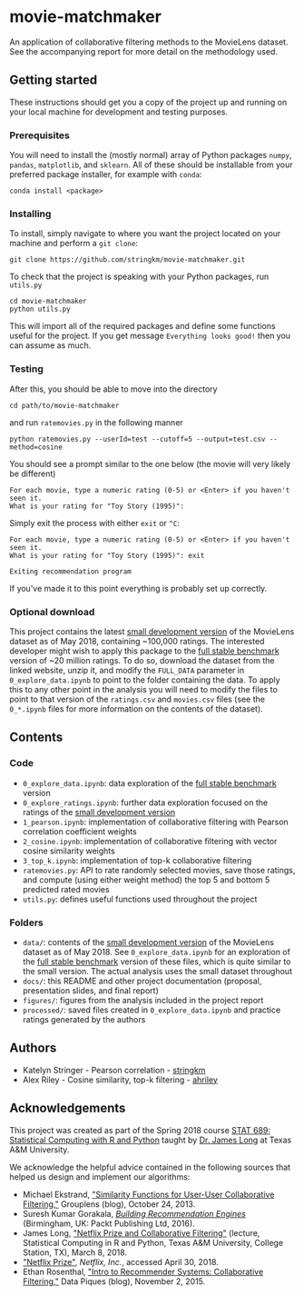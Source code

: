 # movie-matchmaker

An application of collaborative filtering methods to the MovieLens dataset. See the accompanying report for more detail on the methodology used.

## Getting started

These instructions should get you a copy of the project up and running on your local machine for development and testing purposes.

### Prerequisites
You will need to install the (mostly normal) array of Python packages `numpy`, `pandas`, `matplotlib`, and `sklearn`.  All of these should be installable from your preferred package installer, for example with `conda`:
```
conda install <package>
```

### Installing
To install, simply navigate to where you want the project located on your machine and perform a `git clone`:
```
git clone https://github.com/stringkm/movie-matchmaker.git
```
To check that the project is speaking with your Python packages, run `utils.py`
```
cd movie-matchmaker
python utils.py
```
This will import all of the required packages and define some functions useful for the project. If you get message `Everything looks good!` then you can assume as much.

### Testing
After this, you should be able to move into the directory
```
cd path/to/movie-matchmaker
```
and run `ratemovies.py` in the following manner
```
python ratemovies.py --userId=test --cutoff=5 --output=test.csv --method=cosine
```
You should see a prompt similar to the one below (the movie will very likely be different)
```
For each movie, type a numeric rating (0-5) or <Enter> if you haven't seen it.
What is your rating for "Toy Story (1995)":
```
Simply exit the process with either `exit` or `^C`:
```
For each movie, type a numeric rating (0-5) or <Enter> if you haven't seen it.
What is your rating for "Toy Story (1995)": exit

Exiting recommendation program
```
If you've made it to this point everything is probably set up correctly.

### Optional download
This project contains the latest [small development version](https://grouplens.org/datasets/movielens/latest/) of the MovieLens dataset as of May 2018, containing ~100,000 ratings. The interested developer might wish to apply this package to the [full stable benchmark](https://grouplens.org/datasets/movielens/20m/) version of ~20 million ratings. To do so, download the dataset from the linked website, unzip it, and modify the `FULL_DATA` parameter in `0_explore_data.ipynb` to point to the folder containing the data. To apply this to any other point in the analysis you will need to modify the files to point to that version of the `ratings.csv` and `movies.csv` files (see the `0_*.ipynb` files for more information on the contents of the dataset).

## Contents

### Code
* `0_explore_data.ipynb`: data exploration of the [full stable benchmark](https://grouplens.org/datasets/movielens/20m/) version
* `0_explore_ratings.ipynb`: further data exploration focused on the ratings of the [small development version](https://grouplens.org/datasets/movielens/latest/)
* `1_pearson.ipynb`: implementation of collaborative filtering with Pearson correlation coefficient weights
* `2_cosine.ipynb`: implementation of collaborative filtering with vector cosine similarity weights
* `3_top_k.ipynb`: implementation of top-k collaborative filtering
* `ratemovies.py`: API to rate randomly selected movies, save those ratings, and compute (using either weight method) the top 5 and bottom 5 predicted rated movies
* `utils.py`: defines useful functions used throughout the project

### Folders
* `data/`: contents of the [small development version](https://grouplens.org/datasets/movielens/latest/) of the MovieLens dataset as of May 2018. See `0_explore_data.ipynb` for an exploration of the [full stable benchmark](https://grouplens.org/datasets/movielens/20m/) version of these files, which is quite similar to the small version. The actual analysis uses the small dataset throughout
* `docs/`: this README and other project documentation (proposal, presentation slides, and final report)
* `figures/`: figures from the analysis included in the project report
* `processed/`: saved files created in `0_explore_data.ipynb` and practice ratings generated by the authors

## Authors
* Katelyn Stringer - Pearson correlation - [stringkm](https://github.com/stringkm)
* Alex Riley - Cosine similarity, top-k filtering - [ahriley](https://github.com/ahriley)

## Acknowledgements
This project was created as part of the Spring 2018 course [STAT 689: Statistical Computing with R and Python](https://longjp.github.io/statcomp/) taught by [Dr. James Long](https://github.com/longjp) at Texas A&M University.

We acknowledge the helpful advice contained in the following sources that helped us design and implement our algorithms:
* Michael Ekstrand, ["Similarity Functions for User-User Collaborative Filtering,"](https://grouplens.org/blog/similarity-functions-for-user-user-collaborative-filtering/) Grouplens (blog), October 24, 2013.
* Suresh Kumar Gorakala, [_Building Recommendation Engines_](https://www.packtpub.com/big-data-and-business-intelligence/building-recommendation-engines) (Birmingham, UK: Packt Publishing Ltd, 2016).
* James Long, ["Netflix Prize and Collaborative Filtering"](https://longjp.github.io/statcomp/lectures/collab_filter.pdf) (lecture, Statistical Computing in R and Python, Texas A&M University, College Station, TX), March 8, 2018.
* ["Netflix Prize"](https://www.netflixprize.com/), _Netflix, Inc._, accessed April 30, 2018.
* Ethan Rosenthal, ["Intro to Recommender Systems: Collaborative Filtering,"](http://blog.ethanrosenthal.com/2015/11/02/intro-to-collaborative-filtering/) Data Piques (blog), November 2, 2015.
